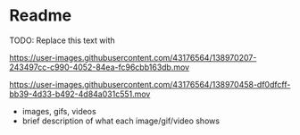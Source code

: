 # Readme

TODO: Replace this text with


https://user-images.githubusercontent.com/43176564/138970207-243497cc-c990-4052-84ea-fc96cbb163db.mov


https://user-images.githubusercontent.com/43176564/138970458-df0dfcff-bb39-4d33-b492-4d84a031c551.mov



* images, gifs, videos
* brief description of what each image/gif/video shows

